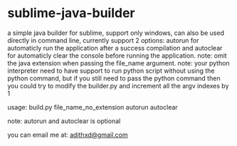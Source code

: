 # sublime-java-builder

a simple java builder for sublime, support only windows, can also be used directly in command line, currently support 2 options: autorun for automaticly run the application after a success compilation and autoclear for automaticly clear the console before running the application.
note: omit the java extension when passing the file_name argument.
note: your python interpreter need to have support to run python script without using the python command, but if you still need to pass the python command then you could try to modify the builder.py and increment all the argv indexes by 1 

usage:
build.py file_name_no_extension autorun autoclear

note: autorun and autoclear is optional

you can email me at: adithxd@gmail.com
